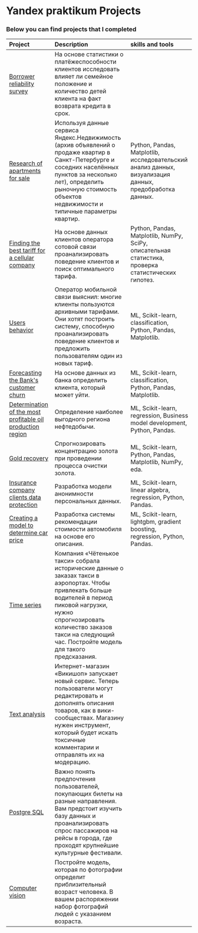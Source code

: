 # Yandex praktikum Projects
### Below you can find projects that I completed 

| Project | Description | skills and tools |
| :-------| :-----------| :-----------|
| [Borrower reliability survey](projects/borrower_reliability_survey) | На основе статистики о платёжеспособности клиентов исследовать влияет ли семейное положение и количество детей клиента на факт возврата кредита в срок. | 
| [Research of apartments for sale](projects/research_of_apartments_for_sale) | Используя данные сервиса Яндекс.Недвижимость (архив объявлений о продаже квартир в Санкт-Петербурге и соседних населённых пунктов за несколько лет), определить рыночную стоимость объектов недвижимости и типичные параметры квартир. | Python, Pandas, Matplotlib, исследовательский анализ данных, визуализация данных, предобработка данных. |
| [Finding the best tariff for a cellular company](projects/mobile_company) |  На основе данных клиентов оператора сотовой связи проанализировать поведение клиентов и поиск оптимального тарифа. | Python, Pandas, Matplotlib, NumPy, SciPy, описательная статистика, проверка статистических гипотез. |
| [Users behavior](projects/users_behavior) | Оператор мобильной связи выяснил: многие клиенты пользуются архивными тарифами. Они хотят построить систему, способную проанализировать поведение клиентов и предложить пользователям один из новых тариф. | ML,  Scikit-learn, classification, Python, Pandas, Matplotlib. |
| [Forecasting the Bank's customer churn](projects/churn) | На основе данных из банка определить клиента, который может уйти. | ML,  Scikit-learn, classification, Python, Pandas, Matplotlib. |
| [Determination of the most profitable oil production region](projects/wells_geo_data) | Определение наиболее выгодного региона нефтедобычи. | ML, Scikit-learn, regression, Business model development, Python, Pandas. |
| [Gold recovery](projects/gold_recovery) | Спрогнозировать концентрацию золота при проведении процесса очистки золота. | ML,  Scikit-learn, Python, Pandas, Matplotlib, NumPy, eda. | 
| [Insurance company clients data protection](projects/insurance) | Разработка модели анонимности персональных данных. | ML,  Scikit-learn, linear algebra, regression, Python, Pandas. |
| [Creating a model to determine car price](projects/autos) | Разработка системы рекомендации стоимости автомобиля на основе его описания. |  ML,  Scikit-learn, lightgbm, gradient boosting, regression, Python, Pandas. |
| [Time series](https://nbviewer.jupyter.org/github/Danilov-Egor/Yandex_data_science/blob/main/projects/Time_series.ipynb) | Компания «Чётенькое такси» собрала исторические данные о заказах такси в аэропортах. Чтобы привлекать больше водителей в период пиковой нагрузки, нужно спрогнозировать количество заказов такси на следующий час. Постройте модель для такого предсказания. |
| [Text analysis](https://nbviewer.jupyter.org/github/Danilov-Egor/Yandex_data_science/blob/main/projects/text.ipynb) | Интернет-магазин «Викишоп» запускает новый сервис. Теперь пользователи могут редактировать и дополнять описания товаров, как в вики-сообществах. Магазину нужен инструмент, который будет искать токсичные комментарии и отправлять их на модерацию.|
| [Postgre SQL](https://github.com/Danilov-Egor/Yandex_data_science/blob/main/projects/SQL.ipynb) | Важно понять предпочтения пользователей, покупающих билеты на разные направления. Вам предстоит изучить базу данных и проанализировать спрос пассажиров на рейсы в города, где проходят крупнейшие культурные фестивали.|
| [Computer vision](https://github.com/Danilov-Egor/Yandex_data_science/blob/main/projects/computer_vision.ipynb) | Постройте модель, которая по фотографии определит приблизительный возраст человека. В вашем распоряжении набор фотографий людей с указанием возраста.|
